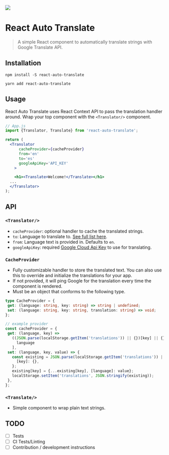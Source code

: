 ![](https://img.shields.io/npm/v/react-auto-translate)
# React Auto Translate
> A simple React component to automatically translate strings with Google Translate API.

## Installation
```
npm install -S react-auto-translate

yarn add react-auto-translate
```

## Usage
React Auto Translate uses React Context API to pass the translation handler around. Wrap your top component with the `<Translator/>` component.

```jsx
// App.js
import {Translator, Translate} from 'react-auto-translate';

return (
  <Translator
      cacheProvider={cacheProvider}
      from='en'
      to='es'
      googleApiKey='API_KEY'
    >

    <h1><Translate>Welcome!</Translate></h1>
  ...
  </Translator>
);
```

## API
### `<Translator/>` ###
  - `cacheProvider`: optional handler to cache the translated strings.
  - `to`: Language to translate to. [See full list here](https://cloud.google.com/translate/docs/languages).
  - `from`: Language text is provided in. Defaults to `en`.
  - `googleApiKey`: required [Google Cloud Api Key](https://cloud.google.com/docs/authentication/api-keys) to use for translating.

### `CacheProvider`
 - Fully customizable handler to store the translated text. You can also use this to override and initialize the translations for your app.
 - If not provided, it will ping Google for the translation every time the component is rendered.
 - Must be an object that conforms to the following type.
 ```ts
type CacheProvider = {
  get: (language: string, key: string) => string | undefined;
  set: (language: string, key: string, translation: string) => void;
};

// example provider
const cacheProvider = {
  get: (language, key) =>
    ((JSON.parse(localStorage.getItem('translations')) || {})[key] || {})[
      language
    ],
  set: (language, key, value) => {
    const existing = JSON.parse(localStorage.getItem('translations')) || {
      [key]: {},
    };
    existing[key] = {...existing[key], [language]: value};
    localStorage.setItem('translations', JSON.stringify(existing));
  },
};
```

### `<Translate/>`
- Simple component to wrap plain text strings.

## TODO
- [ ] Tests
- [ ] CI Tests/Linting
- [ ] Contribution / development instructions
